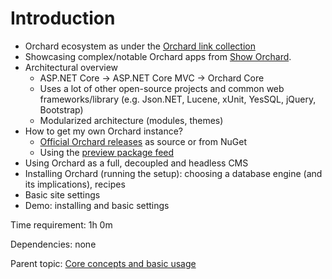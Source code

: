 # Introduction



- Orchard ecosystem as under the [Orchard link collection](../../LinkCollection)
- Showcasing complex/notable Orchard apps from [Show Orchard](http://showorchard.com).
- Architectural overview
	- ASP.NET Core -> ASP.NET Core MVC -> Orchard Core
	- Uses a lot of other open-source projects and common web frameworks/library (e.g. Json.NET, Lucene, xUnit, YesSQL, jQuery, Bootstrap)
	- Modularized architecture (modules, themes)
- How to get my own Orchard instance?
	- [Official Orchard releases](https://github.com/OrchardCMS/OrchardCore/releases) as source or from NuGet
	- Using the [preview package feed](https://docs.orchardcore.net/en/dev/docs/getting-started/preview-package-source/)
- Using Orchard as a full, decoupled and headless CMS
- Installing Orchard (running the setup): choosing a database engine (and its implications), recipes
- Basic site settings
- Demo: installing and basic settings

Time requirement: 1h 0m

Dependencies: none

Parent topic: [Core concepts and basic usage](./)